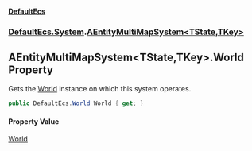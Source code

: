 #### [DefaultEcs](./index.md 'index')
### [DefaultEcs.System](./DefaultEcs-System.md 'DefaultEcs.System').[AEntityMultiMapSystem&lt;TState,TKey&gt;](./DefaultEcs-System-AEntityMultiMapSystem-TState_TKey-.md 'DefaultEcs.System.AEntityMultiMapSystem&lt;TState,TKey&gt;')
## AEntityMultiMapSystem&lt;TState,TKey&gt;.World Property
Gets the [World](./DefaultEcs-World.md 'DefaultEcs.World') instance on which this system operates.  
```csharp
public DefaultEcs.World World { get; }
```
#### Property Value
[World](./DefaultEcs-World.md 'DefaultEcs.World')  
